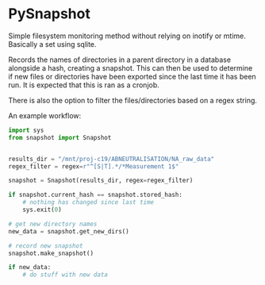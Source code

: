 # PySnapshot

Simple filesystem monitoring method without relying on inotify or mtime.
Basically a set using sqlite.

Records the names of directories in a parent directory in a database
alongside a hash, creating a snapshot. This can then be used to determine
if new files or directories have been exported since the last time it has
been run. It is expected that this is ran as a cronjob.

There is also the option to filter the files/directories based on
a regex string.

An example workflow:

```python
import sys
from snapshot import Snapshot


results_dir = "/mnt/proj-c19/ABNEUTRALISATION/NA_raw_data"
regex_filter = regex=r"^[S|T].*/*Measurement 1$"

snapshot = Snapshot(results_dir, regex=regex_filter)

if snapshot.current_hash == snapshot.stored_hash:
    # nothing has changed since last time
    sys.exit(0)

# get new directory names
new_data = snapshot.get_new_dirs()

# record new snapshot
snapshot.make_snapshot()

if new_data:
    # do stuff with new data
```
